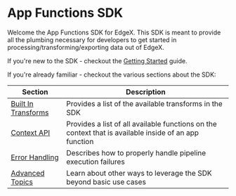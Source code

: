 # App Functions SDK

Welcome the App Functions SDK for EdgeX. This SDK is meant to provide all the plumbing necessary for developers to get started in processing/transforming/exporting data out of EdgeX. 

If you're new to the SDK - checkout the [Getting Started](../../getting-started/ApplicationFunctionsSDK.md) guide.

If you're already familiar - checkout the various sections about the SDK:

| Section | Description|
|---------|------------|
| [Built In Transforms](./BuiltIn.md) | Provides a list of the available transforms in the SDK |
| [Context API](./ContextAPI.md) | Provides a list of all available functions on the context that is available inside of an app function  |
| [Error Handling](./ErrorHandling.md) | Describes how to properly handle pipeline execution failures | 
| [Advanced Topics](./AdvancedTopics.md) | Learn about other ways to leverage the SDK beyond basic use cases |